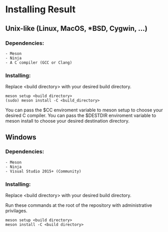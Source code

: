 # Installing Result

## Unix-like (Linux, MacOS, \*BSD, Cygwin, ...)

### Dependencies:
    - Meson
    - Ninja
    - A C compiler (GCC or Clang)

### Installing:
Replace \<build directory\> with your desired build directory.

```
meson setup <build directory>
(sudo) meson install -C <build_directory>
```

You can pass the $CC enviroment variable to meson setup to choose your desired C compiler.
You can pass the $DESTDIR enviroment variable to meson install to choose your desired destination directory.

## Windows

### Dependencies:
    - Meson
    - Ninja
    - Visual Studio 2015+ (Community)

### Installing:
Replace \<build directory\> with your desired build directory.

Run these commands at the root of the repository with administrative privilages.

```
meson setup <build directory>
meson install -C <build directory>
```
